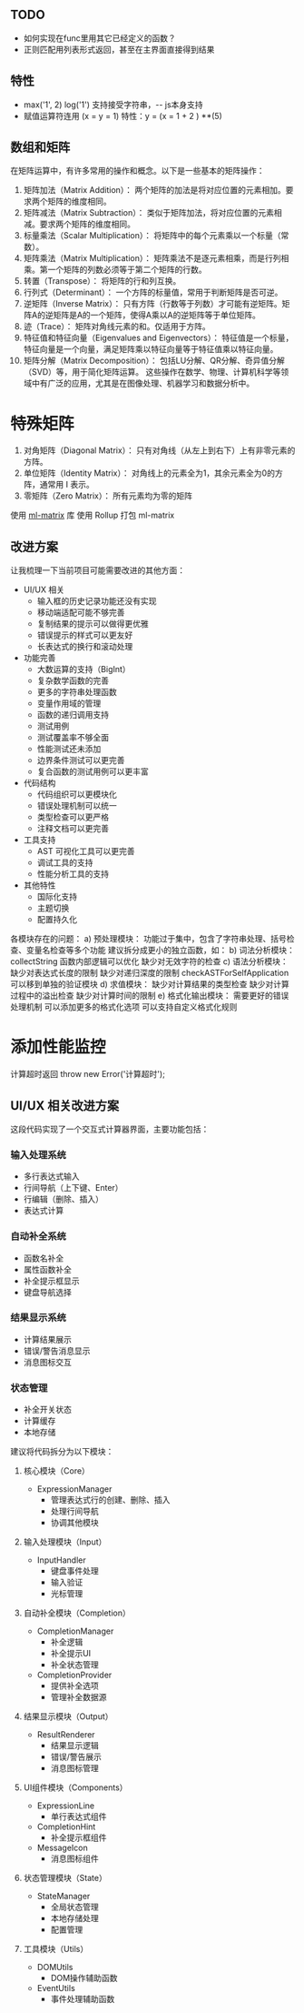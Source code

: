 ## TODO
- 如何实现在func里用其它已经定义的函数？
- 正则匹配用列表形式返回，甚至在主界面直接得到结果

## 特性
- max('1', 2)  log('1')  支持接受字符串，-- js本身支持
- 赋值运算符连用 (x = y = 1)  特性：y = (x = 1 + 2 ) **(5)


## 数组和矩阵
在矩阵运算中，有许多常用的操作和概念。以下是一些基本的矩阵操作：
1. 矩阵加法（Matrix Addition）：
两个矩阵的加法是将对应位置的元素相加。要求两个矩阵的维度相同。
2. 矩阵减法（Matrix Subtraction）：
类似于矩阵加法，将对应位置的元素相减。要求两个矩阵的维度相同。
3. 标量乘法（Scalar Multiplication）：
将矩阵中的每个元素乘以一个标量（常数）。
4. 矩阵乘法（Matrix Multiplication）：
矩阵乘法不是逐元素相乘，而是行列相乘。第一个矩阵的列数必须等于第二个矩阵的行数。
5. 转置（Transpose）：
将矩阵的行和列互换。
6. 行列式（Determinant）：
一个方阵的标量值，常用于判断矩阵是否可逆。
7. 逆矩阵（Inverse Matrix）：
只有方阵（行数等于列数）才可能有逆矩阵。矩阵A的逆矩阵是A的一个矩阵，使得A乘以A的逆矩阵等于单位矩阵。
8. 迹（Trace）：
矩阵对角线元素的和。仅适用于方阵。
9. 特征值和特征向量（Eigenvalues and Eigenvectors）：
特征值是一个标量，特征向量是一个向量，满足矩阵乘以特征向量等于特征值乘以特征向量。
10. 矩阵分解（Matrix Decomposition）：
包括LU分解、QR分解、奇异值分解（SVD）等，用于简化矩阵运算。
这些操作在数学、物理、计算机科学等领域中有广泛的应用，尤其是在图像处理、机器学习和数据分析中。

# 特殊矩阵
1. 对角矩阵（Diagonal Matrix）：
只有对角线（从左上到右下）上有非零元素的方阵。
2. 单位矩阵（Identity Matrix）：
对角线上的元素全为1，其余元素全为0的方阵，通常用 I 表示。
3. 零矩阵（Zero Matrix）：
所有元素均为零的矩阵

使用 [ml-matrix](https://www.npmjs.com/package/ml-matrix) 库
使用 Rollup 打包 ml-matrix


## 改进方案

让我梳理一下当前项目可能需要改进的其他方面：
- UI/UX 相关
    - 输入框的历史记录功能还没有实现
    - 移动端适配可能不够完善
    - 复制结果的提示可以做得更优雅
    - 错误提示的样式可以更友好
    - 长表达式的换行和滚动处理
- 功能完善
    - 大数运算的支持（BigInt）
    - 复杂数学函数的完善
    - 更多的字符串处理函数
    - 变量作用域的管理
    - 函数的递归调用支持
    - 测试用例
    - 测试覆盖率不够全面
    - 性能测试还未添加
    - 边界条件测试可以更完善
    - 复合函数的测试用例可以更丰富
- 代码结构
    - 代码组织可以更模块化
    - 错误处理机制可以统一
    - 类型检查可以更严格
    - 注释文档可以更完善
- 工具支持
    - AST 可视化工具可以更完善
    - 调试工具的支持
    - 性能分析工具的支持
- 其他特性
    - 国际化支持
    - 主题切换
    - 配置持久化


 各模块存在的问题：
a) 预处理模块：
功能过于集中，包含了字符串处理、括号检查、变量名检查等多个功能
建议拆分成更小的独立函数，如：
b) 词法分析模块：
collectString 函数内部逻辑可以优化
缺少对无效字符的检查
c) 语法分析模块：
缺少对表达式长度的限制
缺少对递归深度的限制
checkASTForSelfApplication 可以移到单独的验证模块
d) 求值模块：
缺少对计算结果的类型检查
缺少对计算过程中的溢出检查
缺少对计算时间的限制
e) 格式化输出模块：
需要更好的错误处理机制
可以添加更多的格式化选项
可以支持自定义格式化规则

# 添加性能监控
计算超时返回 throw new Error('计算超时');



## UI/UX 相关改进方案

这段代码实现了一个交互式计算器界面，主要功能包括：
### 输入处理系统
- 多行表达式输入
- 行间导航（上下键、Enter）
- 行编辑（删除、插入）
- 表达式计算
### 自动补全系统
- 函数名补全
- 属性函数补全
- 补全提示框显示
- 键盘导航选择

### 结果显示系统
- 计算结果展示
- 错误/警告消息显示
- 消息图标交互

### 状态管理
- 补全开关状态
- 计算缓存
- 本地存储

建议将代码拆分为以下模块：

1. 核心模块（Core）
   - ExpressionManager
     - 管理表达式行的创建、删除、插入
     - 处理行间导航
     - 协调其他模块

2. 输入处理模块（Input）
   - InputHandler
     - 键盘事件处理
     - 输入验证
     - 光标管理

3. 自动补全模块（Completion）
   - CompletionManager
     - 补全逻辑
     - 补全提示UI
     - 补全状态管理
   - CompletionProvider
     - 提供补全选项
     - 管理补全数据源

4. 结果显示模块（Output）
   - ResultRenderer
     - 结果显示逻辑
     - 错误/警告展示
     - 消息图标管理

5. UI组件模块（Components）
   - ExpressionLine
     - 单行表达式组件
   - CompletionHint
     - 补全提示框组件
   - MessageIcon
     - 消息图标组件

6. 状态管理模块（State）
   - StateManager
     - 全局状态管理
     - 本地存储处理
     - 配置管理

7. 工具模块（Utils）
   - DOMUtils
     - DOM操作辅助函数
   - EventUtils
     - 事件处理辅助函数
